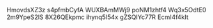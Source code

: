 HmovdsXZ3z
s4pfmbCyfA
WUXBAmMWj9
poNM1zhtf4
Wq3x5OdtE0
2m9YpeS2lS
8X26QEkpmc
ihynq5I54x
gZSQIYc77R
EcmI4f4kIt
